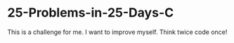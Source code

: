 # 25-Problems-in-25-Days-C

This is a challenge for me. I want to improve myself. Think twice code once!
